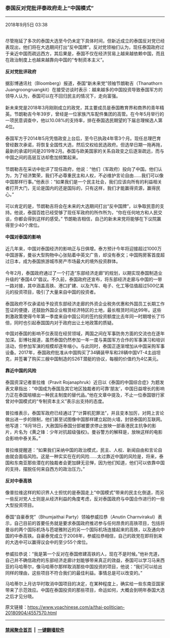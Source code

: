 ### 泰国反对党批评泰政府走上“中国模式”
------------------------

<div class="published">
 <span class="date" title="中国时间">
  <time datetime="2018-09-05T03:38:30+08:00">
   2018年9月5日 03:38
  </time>
 </span>
</div>
<br/>
<div class="wsw">
 <p>
  尽管拖延了多次的泰国大选至今仍未定下具体时间，但新近成立的泰国反对党已经表现出，他们将在大选期间打出“反中国牌”。反对党领袖们认为，现任泰国政府过于亲近中国而疏远西方，其后果是，泰国不仅在经济贸易上越来越依赖中国，而且在政治制度上也越来越靠向中国的“专制资本主义”。
  <br/>
  <br/>
  <strong>
   反对党批评政府
  </strong>
  <br/>
  <br/>
  据彭博通讯社（Bloomberg）报道，泰国“新未来党”领袖节朗勒吉（Thanathorn Juangroongruangkit）在接受访谈时表示：越来越多的中国投资导致泰国军方的领导人认为，泰国可以在不回归民主的情况下，走向富强。
  <br/>
  <br/>
  新未来党是2018年3月刚刚成立的政党，其主要成员是泰国教育界和商界的青年精英。节朗勒吉今年39岁，曾经是一位家族汽车配件集团的高管。在今年5月举行的一项民意调查中，他以10.08%的支持率，排在泰国选民期望的下届总理候选人第4位。
  <br/>
  <br/>
  泰国军方于2014年5月凭借政变上台后，至今已执政4年零3个月。现任总理巴育曾经数次承诺，将恢复全国性大选，然后交权给民选政府。但选举日期一拖再拖，最新的承诺时间是2019年2月。泰国与欧美国家的关系自政变之后逐渐疏远，而与中国之间的高层互访却愈加频繁起来。
  <br/>
  <br/>
  节朗勒吉在采访中批评了现任政府，他说：“他们（军政府）投向了中国。他们认为，为了经济繁荣，我们不必尊重民主和人权，不必维护言论自由……我们可以像中国那样行事。”他表示：“如果我们是一个民主社会，我们应该向所有的利益相关者打开大门，无论是国内的还是国际的，只有这样，我们才能赢得资源，赢得民心。”
  <br/>
  <br/>
  可以肯定的是，节朗勒吉将会在未来的大选期间打出“反中国牌”，以争取民意的支持。他说，泰国百姓已经受够了现任军政府的所作所为，“你在任何地方和人民交谈，你都会得到这样的感受。” 节朗勒吉相信，自己的新未来党将能够在下议院赢得至少40个席位。
  <br/>
  <br/>
  <strong>
   中国对泰国的影响
  </strong>
  <br/>
  <br/>
  近几年来，中国对泰国经济的影响正与日俱增。泰方预计今年将迎接超过1000万中国游客，曼谷大型购物中心张贴着中英文广告，却没有泰文；中国购房客首度超过日本，成为泰国旅游城市房产市场最大的境外投资群体。
  <br/>
  <br/>
  今年2月，泰国政府通过了一个打造“东部经济走廊”的规划，以期实现泰国制造业升级的“泰国4.0”倡议。不久前，泰国政府还宣布，将东部经济走廊与中国的一带一路对接，其中涵盖高铁、港口扩建、以及汽车、电子、化工等估值超过500亿美元的投资项目，吸引了大量来自中国的投资者。
  <br/>
  <br/>
  泰国政府不仅承诺给予投资东部经济走廊的外资企业税务优惠和外国员工长期工作签证的便捷，还鼓励外国企业租赁经济特区的土地，最长租赁时间达99年。这些刺激政策使得今年第一季度来自中国公司的签约投资额度比去年同一时期增长了15倍，同时也引起泰国国内对于政府出让土地政策的质疑。
 </p>
 <p>
  中国对泰国的影响不仅表现在经贸领域，两国之间在军事防务方面的交流也在逐年加深。彭博社报道，虽然泰国仍然参加一年一度与美国军方合作的军事演习和培训活动，但参加军演的规模却逐年缩小。与此同时，泰国正逐渐增加从中国采购军事设备。2017年，泰国政府批准从中国购买了34辆装甲车和28辆中国VT-4主战坦克，并签署了购买三艘中国制造的S26T潜艇的协议，每艘的价值约为4亿美元。
  <br/>
  <br/>
  <strong>
   靠近中国的风险
  </strong>
  <br/>
  <br/>
  泰国资深记者普拉维（Pravit Rojanaphruk）近日以《泰国的中国综合症》为题发表文章指出：“中国成为泰国及其它地区独裁者的可靠‘朋友’，中国日益增长的影响力正在泰国培植出一种民主制度的替代品。”他在文章中提及，不止一位泰国银行家曾对中国模式的“专制资本主义”表示出支持的态度。
  <br/>
  <br/>
  普拉维表示，泰国军政府已经通过了“计算机犯罪法”，并且变本加厉，对网上言论做出进一步的限制，他们甚至试图像中国那样建立起防火墙，封锁泰国的互联网。他写道：“8月18日，大赦国际泰国分部被要求停止放映一部香港民主抗争的影片，片名为《黄之锋：少年对抗超级强权》。曼谷警方的解释是，放映这样的电影会影响中泰关系。”
  <br/>
  <br/>
  普拉维提醒道：“如果我们采纳中国的政治模式，民主、人权、新闻自由和言论自由就会面临风险。这是一种实实在在的风险……太过靠近中国的风险是，将来，泰国和东南亚那些潜在的独裁者会更加肆无忌惮，因为他们知道，他们可以依靠中国的支持，摆脱任何来自西方的政治压力。”
  <br/>
  <br/>
  <strong>
   反对中泰高铁
  </strong>
  <br/>
  <br/>
  像普拉维这样的知识界人士担忧的是泰国走上“中国模式”带来的民主化倒退，而另一些反对党人士则是从经济利益的角度考虑，反对泰国政府与中国合作进行的一些大型投资项目。
  <br/>
  <br/>
  泰国“自豪泰党”（Bhumjaithai Party）领袖参威拉恭（Anutin Charnvirakul）表示，自己目前的首要任务就是要求泰国政府推迟参与任何昂贵的高铁项目，包括将曼谷的两个国际机场与芭堤雅附近的另一个国际机场连接起来的高铁，以及通向中国的中泰高铁。自豪泰党成立于2008年，参威拉恭相信，自己的政党在即将到来的大选中可以赢得议会中的至少55个席位。
  <br/>
  <br/>
  参威拉恭说：“我是第一个反对在泰国修建高铁的人，现在不是时候。”他补充道，自己并不确信政府的东部经济走廊计划能够带来真正的效益，泰国可以学习马来西亚的马哈蒂尔，像马哈蒂尔那样取消那些中国投资的项目，他说：“我们可以给出同样的理由，这些项目不符合我们的最佳利益。事情总是可以改变的。”
 </p>
 <p>
  马哈蒂尔上月访华时取消中国项目的决定，在某种程度上，确实给一些东南亚国家带来了示范效应。中国在泰国投资的那些项目，命运如何，大概会到明年泰国大选之后才见分晓。
 </p>
 <p>
 </p>
</div>

原文链接：https://www.voachinese.com/a/thai-politician-20180904/4557570.html


------------------------
#### [禁闻聚合首页](https://github.com/gfw-breaker/banned-news/blob/master/README.md) &nbsp;|&nbsp;  [一键翻墙软件](https://github.com/gfw-breaker/nogfw/blob/master/README.md)